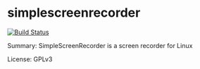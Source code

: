 #           simplescreenrecorder

[![Build Status](https://travis-ci.org/UnitedRPMs/simplescreenrecorder.svg?branch=master)](https://travis-ci.org/UnitedRPMs/simplescreenrecorder)
 
Summary:        SimpleScreenRecorder is a screen recorder for Linux
 
License:        GPLv3
 
